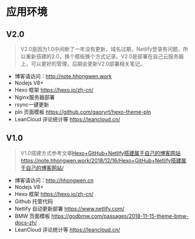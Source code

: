 
# 应用环境

## V2.0

> V2.0是因为1.0中间断了一年没有更新，域名过期，Netlify登录有问题，所以重新搭建的2.0，换个模板换个方式记录。V2.0是部署在自己云服务器上，可以更好的管理，后期会更新V2.0部署相关笔记。

- 博客请访问：http://note.hhongwen.work
- Nodejs V8+
- Hexo 框架 https://hexo.io/zh-cn/
- Nginx服务器部署
- rsync一键更新
- pln 页面模板 https://github.com/gaoryrt/hexo-theme-pln
- LeanCloud 评论统计等 https://leancloud.cn/

## V1.0

> V1.0搭建方式参考文章[Hexo+GitHub+Netlify搭建属于自己的博客网站](https://note.hhongwen.work/2018/12/16/Hexo+GitHub+Netlify搭建属于自己的博客网站/) https://note.hhongwen.work/2018/12/16/Hexo+GitHub+Netlify搭建属于自己的博客网站/

- 博客请访问：http://hhongwen.cn
- Nodejs V8+
- Hexo 框架 https://hexo.io/zh-cn/
- Github 托管代码 
- Netlify 自动更新部署 https://www.netlify.com/
- BMW 页面模板 https://godbmw.com/passages/2018-11-15-theme-bmw-docs-zh/
- LeanCloud 评论统计等 https://leancloud.cn/
